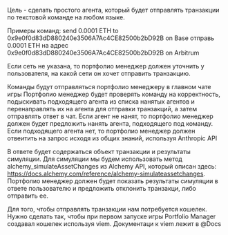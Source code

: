 Цель - сделать простого агента, который будет отправлять транзакции по текстовой команде на любом языке.

Примеры команд: 
send 0.0001 ETH to 0x9e0f0d83dD880240e3506A7Ac4CE82500b2bD92B on Base
отправь 0.0001 ETH на адрес 0x9e0f0d83dD880240e3506A7Ac4CE82500b2bD92B on Arbitrum

Если сеть не указана, то портфолио менеджер должен уточнить у пользователя, на какой сети он хочет отправить транзакцию.

Команды будут отправляться портфолио менеджеру в главном чате игры
Портфолио менеджер будет проверять команду на корректность, подыскивать подходящего агента из списка нанятых агентов и перенаправлять их на агента для отправки транзакций, а затем отправлять ответ в чат. Если агент не нанят, то портфолио менеджер должен будет предложить нанять агента, подходящего под команду. Если подходящего агента нет, то портфолио менеджер должен отвеитить на запрос исходя из общих знаний, используя Anthropic API

В ответе будет содержаться объект транзакции и результаты симуляции. Для симуляции мы будем использовать метод alchemy_simulateAssetChanges из Alchemy API, который описан здесь: https://docs.alchemy.com/reference/alchemy-simulateassetchanges. Портфолио менеджер должен будет показать результаты симуляции в ответе пользователю и предложить отклонить транзакци, либо отправить ее.

Для того, чтобы отправлять транзакции нам потребуется кошелек. Нужно сделать так, чтобы при первом запуске игры Portfolio Manager создавал кошелек используя viem. Документаци к viem лежит в @Docs





